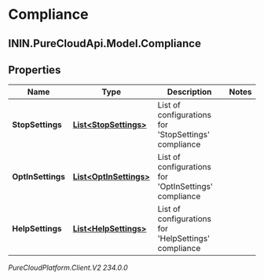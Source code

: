 # Compliance

## ININ.PureCloudApi.Model.Compliance

## Properties

|Name | Type | Description | Notes|
|------------ | ------------- | ------------- | -------------|
| **StopSettings** | [**List&lt;StopSettings&gt;**](StopSettings) | List of configurations for &#39;StopSettings&#39; compliance | |
| **OptInSettings** | [**List&lt;OptInSettings&gt;**](OptInSettings) | List of configurations for &#39;OptInSettings&#39; compliance | |
| **HelpSettings** | [**List&lt;HelpSettings&gt;**](HelpSettings) | List of configurations for &#39;HelpSettings&#39; compliance | |



_PureCloudPlatform.Client.V2 234.0.0_
